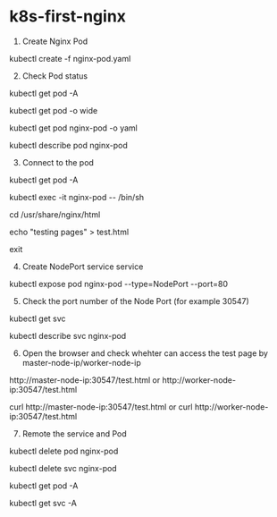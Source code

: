# k8s-first-nginx

1) Create Nginx Pod

kubectl create -f nginx-pod.yaml
 
2) Check Pod status

kubectl get pod -A
  
kubectl get pod -o wide
  
kubectl get pod nginx-pod -o yaml
  
kubectl describe pod nginx-pod
  
3) Connect to the pod

kubectl get pod -A

kubectl exec -it nginx-pod -- /bin/sh
  
cd /usr/share/nginx/html
  
echo "testing pages" > test.html
  
exit

4) Create NodePort service service

kubectl expose pod nginx-pod --type=NodePort --port=80

5) Check the port number of the Node Port (for example 30547)

kubectl get svc
  
kubectl describe svc nginx-pod
  
6) Open the browser and check whehter can access the test page by master-node-ip/worker-node-ip
  
http://master-node-ip:30547/test.html or http://worker-node-ip:30547/test.html

curl http://master-node-ip:30547/test.html or curl http://worker-node-ip:30547/test.html 

7) Remote the service and Pod

kubectl delete pod nginx-pod
  
kubectl delete svc nginx-pod
  
kubectl get pod -A
  
kubectl get svc -A
  
